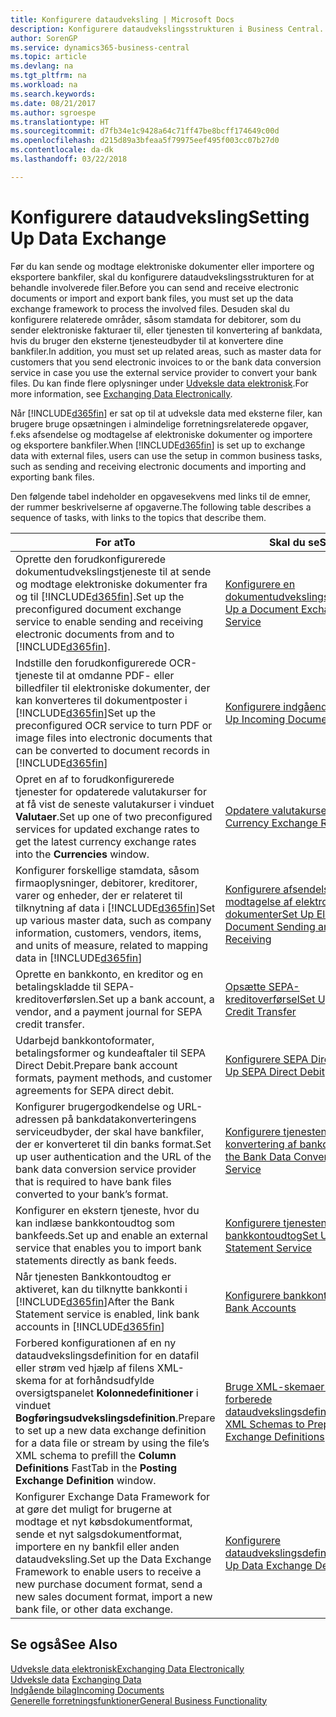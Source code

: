 ```yaml
---
title: Konfigurere dataudveksling | Microsoft Docs
description: Konfigurere dataudvekslingsstrukturen i Business Central.
author: SorenGP
ms.service: dynamics365-business-central
ms.topic: article
ms.devlang: na
ms.tgt_pltfrm: na
ms.workload: na
ms.search.keywords: 
ms.date: 08/21/2017
ms.author: sgroespe
ms.translationtype: HT
ms.sourcegitcommit: d7fb34e1c9428a64c71ff47be8bcff174649c00d
ms.openlocfilehash: d215d89a3bfeaa5f79975eef495f003cc07b27d0
ms.contentlocale: da-dk
ms.lasthandoff: 03/22/2018

---
```

# <a name="setting-up-data-exchange"></a><span data-ttu-id="27516-103">Konfigurere dataudveksling</span><span class="sxs-lookup"><span data-stu-id="27516-103">Setting Up Data Exchange</span></span>
<span data-ttu-id="27516-104">Før du kan sende og modtage elektroniske dokumenter eller importere og eksportere bankfiler, skal du konfigurere dataudvekslingsstrukturen for at behandle involverede filer.</span><span class="sxs-lookup"><span data-stu-id="27516-104">Before you can send and receive electronic documents or import and export bank files, you must set up the data exchange framework to process the involved files.</span></span> <span data-ttu-id="27516-105">Desuden skal du konfigurere relaterede områder, såsom stamdata for debitorer, som du sender elektroniske fakturaer til, eller tjenesten til konvertering af bankdata, hvis du bruger den eksterne tjenesteudbyder til at konvertere dine bankfiler.</span><span class="sxs-lookup"><span data-stu-id="27516-105">In addition, you must set up related areas, such as master data for customers that you send electronic invoices to or the bank data conversion service in case you use the external service provider to convert your bank files.</span></span> <span data-ttu-id="27516-106">Du kan finde flere oplysninger under [Udveksle data elektronisk](across-data-exchange.md).</span><span class="sxs-lookup"><span data-stu-id="27516-106">For more information, see [Exchanging Data Electronically](across-data-exchange.md).</span></span>  

 <span data-ttu-id="27516-107">Når [!INCLUDE[d365fin](includes/d365fin_md.md)] er sat op til at udveksle data med eksterne filer, kan brugere bruge opsætningen i almindelige forretningsrelaterede opgaver, f.eks afsendelse og modtagelse af elektroniske dokumenter og importere og eksportere bankfiler.</span><span class="sxs-lookup"><span data-stu-id="27516-107">When [!INCLUDE[d365fin](includes/d365fin_md.md)] is set up to exchange data with external files, users can use the setup in common business tasks, such as sending and receiving electronic documents and importing and exporting bank files.</span></span>  

 <span data-ttu-id="27516-108">Den følgende tabel indeholder en opgavesekvens med links til de emner, der rummer beskrivelserne af opgaverne.</span><span class="sxs-lookup"><span data-stu-id="27516-108">The following table describes a sequence of tasks, with links to the topics that describe them.</span></span>  

|<span data-ttu-id="27516-109">**For at**</span><span class="sxs-lookup"><span data-stu-id="27516-109">**To**</span></span>|<span data-ttu-id="27516-110">**Skal du se**</span><span class="sxs-lookup"><span data-stu-id="27516-110">**See**</span></span>|  
|------------|-------------|  
|<span data-ttu-id="27516-111">Oprette den forudkonfigurerede dokumentudvekslingstjeneste til at sende og modtage elektroniske dokumenter fra og til [!INCLUDE[d365fin](includes/d365fin_md.md)].</span><span class="sxs-lookup"><span data-stu-id="27516-111">Set up the preconfigured document exchange service to enable sending and receiving electronic documents from and to [!INCLUDE[d365fin](includes/d365fin_md.md)].</span></span>|[<span data-ttu-id="27516-112">Konfigurere en dokumentudvekslingstjeneste</span><span class="sxs-lookup"><span data-stu-id="27516-112">Set Up a Document Exchange Service</span></span>](across-how-to-set-up-a-document-exchange-service.md)|  
|<span data-ttu-id="27516-113">Indstille den forudkonfigurerede OCR-tjeneste til at omdanne PDF- eller billedfiler til elektroniske dokumenter, der kan konverteres til dokumentposter i [!INCLUDE[d365fin](includes/d365fin_md.md)]</span><span class="sxs-lookup"><span data-stu-id="27516-113">Set up the preconfigured OCR service to turn PDF or image files into electronic documents that can be converted to document records in [!INCLUDE[d365fin](includes/d365fin_md.md)]</span></span>|[<span data-ttu-id="27516-114">Konfigurere indgående bilag</span><span class="sxs-lookup"><span data-stu-id="27516-114">Set Up Incoming Documents</span></span>](across-how-setup-income-documents.md)|  
|<span data-ttu-id="27516-115">Opret en af to forudkonfigurerede tjenester for opdaterede valutakurser for at få vist de seneste valutakurser i vinduet **Valutaer**.</span><span class="sxs-lookup"><span data-stu-id="27516-115">Set up one of two preconfigured services for updated exchange rates to get the latest currency exchange rates into the **Currencies** window.</span></span>|[<span data-ttu-id="27516-116">Opdatere valutakurser</span><span class="sxs-lookup"><span data-stu-id="27516-116">Update Currency Exchange Rates</span></span>](finance-how-update-currencies.md)|  
|<span data-ttu-id="27516-117">Konfigurer forskellige stamdata, såsom firmaoplysninger, debitorer, kreditorer, varer og enheder, der er relateret til tilknytning af data i [!INCLUDE[d365fin](includes/d365fin_md.md)]</span><span class="sxs-lookup"><span data-stu-id="27516-117">Set up various master data, such as company information, customers, vendors, items, and units of measure, related to mapping data in [!INCLUDE[d365fin](includes/d365fin_md.md)]</span></span>|[<span data-ttu-id="27516-118">Konfigurere afsendelse og modtagelse af elektroniske dokumenter</span><span class="sxs-lookup"><span data-stu-id="27516-118">Set Up Electronic Document Sending and Receiving</span></span>](across-how-to-set-up-electronic-document-sending-and-receiving.md)|  
|<span data-ttu-id="27516-119">Oprette en bankkonto, en kreditor og en betalingskladde til SEPA-kreditoverførslen.</span><span class="sxs-lookup"><span data-stu-id="27516-119">Set up a bank account, a vendor, and a payment journal for SEPA credit transfer.</span></span>|[<span data-ttu-id="27516-120">Opsætte SEPA-kreditoverførsel</span><span class="sxs-lookup"><span data-stu-id="27516-120">Set Up SEPA Credit Transfer</span></span>](finance-how-to-set-up-sepa-credit-transfer.md)|  
|<span data-ttu-id="27516-121">Udarbejd bankkontoformater, betalingsformer og kundeaftaler til SEPA Direct Debit.</span><span class="sxs-lookup"><span data-stu-id="27516-121">Prepare bank account formats, payment methods, and customer agreements for SEPA direct debit.</span></span>|[<span data-ttu-id="27516-122">Konfigurere SEPA Direct Debit</span><span class="sxs-lookup"><span data-stu-id="27516-122">Set Up SEPA Direct Debit</span></span>](finance-how-to-set-up-sepa-direct-debit.md)|  
|<span data-ttu-id="27516-123">Konfigurer brugergodkendelse og URL-adressen på bankdatakonverteringens serviceudbyder, der skal have bankfiler, der er konverteret til din banks format.</span><span class="sxs-lookup"><span data-stu-id="27516-123">Set up user authentication and the URL of the bank data conversion service provider that is required to have bank files converted to your bank’s format.</span></span>|[<span data-ttu-id="27516-124">Konfigurere tjenesten til konvertering af bankdata</span><span class="sxs-lookup"><span data-stu-id="27516-124">Set Up the Bank Data Conversion Service</span></span>](bank-how-setup-bank-data-conversion-service.md)|  
|<span data-ttu-id="27516-125">Konfigurer en ekstern tjeneste, hvor du kan indlæse bankkontoudtog som bankfeeds.</span><span class="sxs-lookup"><span data-stu-id="27516-125">Set up and enable an external service that enables you to import bank statements directly as bank feeds.</span></span>|[<span data-ttu-id="27516-126">Konfigurere tjenesten til bankkontoudtog</span><span class="sxs-lookup"><span data-stu-id="27516-126">Set Up the Bank Statement Service</span></span>](bank-how-setup-bank-statement-service.md)|  
|<span data-ttu-id="27516-127">Når tjenesten Bankkontoudtog er aktiveret, kan du tilknytte bankkonti i [!INCLUDE[d365fin](includes/d365fin_md.md)]</span><span class="sxs-lookup"><span data-stu-id="27516-127">After the Bank Statement service is enabled, link bank accounts in [!INCLUDE[d365fin](includes/d365fin_md.md)]</span></span>|[<span data-ttu-id="27516-128">Konfigurere bankkonti</span><span class="sxs-lookup"><span data-stu-id="27516-128">Set Up Bank Accounts</span></span>](bank-how-setup-bank-accounts.md)|  
|<span data-ttu-id="27516-129">Forbered konfigurationen af en ny dataudvekslingsdefinition for en datafil eller strøm ved hjælp af filens XML-skema for at forhåndsudfylde oversigtspanelet **Kolonnedefinitioner** i vinduet **Bogføringsudvekslingsdefinition**.</span><span class="sxs-lookup"><span data-stu-id="27516-129">Prepare to set up a new data exchange definition for a data file or stream by using the file’s XML schema to prefill the **Column Definitions** FastTab in the **Posting Exchange Definition** window.</span></span>|[<span data-ttu-id="27516-130">Bruge XML-skemaer til at forberede dataudvekslingsdefinitioner</span><span class="sxs-lookup"><span data-stu-id="27516-130">Use XML Schemas to Prepare Data Exchange Definitions</span></span>](across-how-to-use-xml-schemas-to-prepare-data-exchange-definitions.md)|  
|<span data-ttu-id="27516-131">Konfigurer Exchange Data Framework for at gøre det muligt for brugerne at modtage et nyt købsdokumentformat, sende et nyt salgsdokumentformat, importere en ny bankfil eller anden dataudveksling.</span><span class="sxs-lookup"><span data-stu-id="27516-131">Set up the Data Exchange Framework to enable users to receive a new purchase document format, send a new sales document format, import a new bank file, or other data exchange.</span></span>|[<span data-ttu-id="27516-132">Konfigurere dataudvekslingsdefinitioner</span><span class="sxs-lookup"><span data-stu-id="27516-132">Set Up Data Exchange Definitions</span></span>](across-how-to-set-up-data-exchange-definitions.md)|  

## <a name="see-also"></a><span data-ttu-id="27516-133">Se også</span><span class="sxs-lookup"><span data-stu-id="27516-133">See Also</span></span>  
[<span data-ttu-id="27516-134">Udveksle data elektronisk</span><span class="sxs-lookup"><span data-stu-id="27516-134">Exchanging Data Electronically</span></span>](across-data-exchange.md)  
<span data-ttu-id="27516-135">[Udveksle data](across-exchange-data.md) </span><span class="sxs-lookup"><span data-stu-id="27516-135">[Exchanging Data](across-exchange-data.md) </span></span>  
[<span data-ttu-id="27516-136">Indgående bilag</span><span class="sxs-lookup"><span data-stu-id="27516-136">Incoming Documents</span></span>](across-income-documents.md)  
[<span data-ttu-id="27516-137">Generelle forretningsfunktioner</span><span class="sxs-lookup"><span data-stu-id="27516-137">General Business Functionality</span></span>](ui-across-business-areas.md)  

